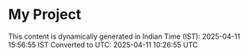 # My Project

This content is dynamically generated in Indian Time (IST): 2025-04-11 15:56:55 IST
Converted to UTC: 2025-04-11 10:26:55 UTC
